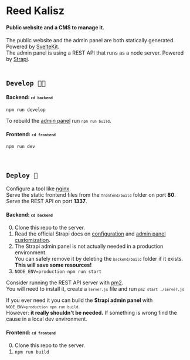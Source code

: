 # Reed Kalisz

#### Public website and a CMS to manage it.

The public website and the admin panel are both statically generated. Powered by [SvelteKit](https://kit.svelte.dev/).\
The admin panel is using a REST API that runs as a node server. Powered by [Strapi](https://strapi.io/).\
<br/>

## `Develop 👨‍💻`

#### Backend: <small>`cd backend`</small>

`npm run develop`

To rebuild the [admin panel](http://localhost:1337) run <small>`npm run build`</small>.

#### Frontend: <small>`cd frontend`</small>

`npm run dev`

<br/>

## `Deploy 🏃`

Configure a tool like [nginx](https://www.nginx.com/).\
Serve the static frontend files from the <small>`frontend/build`</small> folder on port **80**.\
Serve the REST API on port **1337**.

#### Backend: <small>`cd backend`</small>

0. Clone this repo to the server.
1. Read the official Strapi docs on [configuration](https://docs.strapi.io/developer-docs/latest/setup-deployment-guides/deployment.html#application-configuration) and [admin panel customization](https://docs.strapi.io/developer-docs/latest/development/admin-customization.html).
2. The Strapi admin panel is not actually needed in a production environment.\
   You can safely remove it by deleting the <small>`backend/build`</small> folder if it exists. **This will save some resources!**
3. `NODE_ENV=production npm run start`

Consider running the REST API server with [pm2](https://github.com/Unitech/pm2).\
You will need to install it, create a <small>`server.js`</small> file and run <small>`pm2 start ./server.js`</small>

If you ever need it you can build the **Strapi admin panel** with <small>`NODE_ENV=production npm run build`</small>.\
However: **it really shouldn't be needed.** If something is wrong find the cause in a local dev environment.

#### Frontend: <small>`cd frontend`</small>

0. Clone this repo to the server.
1. `npm run build`
